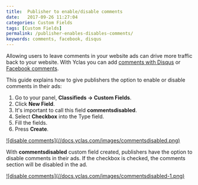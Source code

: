 ```yaml
---
title:  Publisher to enable/disable comments 
date:   2017-09-26 11:27:04
categories: Custom Fields
tags: [Custom Fields]
permalink: /publisher-enables-disables-comments/
keywords: comments, facebook, disqus
---
```

Allowing users to leave comments in your website ads can drive more traffic back to your website. With Yclas you can add [comments with Disqus](https://docs.yclas.com/how-to-activate-comments-with-disqus/) or [Facebook comments](https://docs.yclas.com/add-facebook-comments/).

This guide explains how to give publishers the option to enable or disable comments in their ads:

1. Go to your panel, **Classifieds -> Custom Fields**.
2. Click **New Field**.
3. It's important to call this field **commentsdisabled**.
4. Select **Checkbox** into the Type field.
5. Fill the fields.
6. Press **Create**.

<a href="//docs.yclas.com/images/commentsdisabled.png" class="thumbnail gallery-item" data-gallery>
![disable comments](//docs.yclas.com/images/commentsdisabled.png)
</a>

With **commentsdisabled** custom field created, publishers have the option to disable comments in their ads. If the checkbox is checked, the comments section will be disabled in the ad.

<a href="//docs.yclas.com/images/commentsdisabled-1.png" class="thumbnail gallery-item" data-gallery>
![disable comments](//docs.yclas.com/images/commentsdisabled-1.png)
</a>
